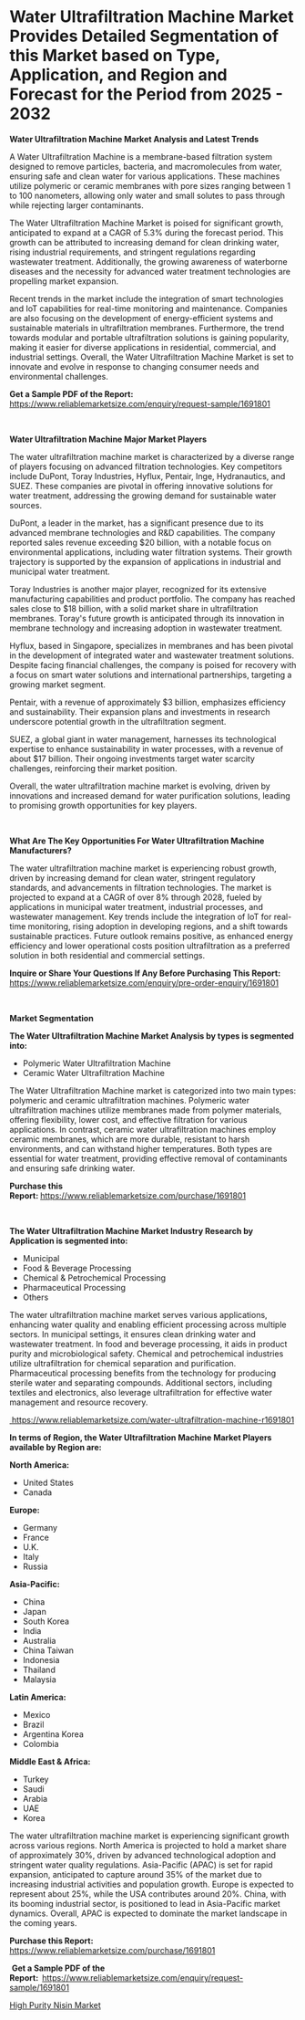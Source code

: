 <p><h1>Water Ultrafiltration Machine Market Provides Detailed Segmentation of this Market based on Type, Application, and Region and Forecast for the Period from 2025 - 2032</h1></p><p><strong>Water Ultrafiltration Machine Market Analysis and Latest Trends</strong></p>
<p><p>A Water Ultrafiltration Machine is a membrane-based filtration system designed to remove particles, bacteria, and macromolecules from water, ensuring safe and clean water for various applications. These machines utilize polymeric or ceramic membranes with pore sizes ranging between 1 to 100 nanometers, allowing only water and small solutes to pass through while rejecting larger contaminants.</p><p>The Water Ultrafiltration Machine Market is poised for significant growth, anticipated to expand at a CAGR of 5.3% during the forecast period. This growth can be attributed to increasing demand for clean drinking water, rising industrial requirements, and stringent regulations regarding wastewater treatment. Additionally, the growing awareness of waterborne diseases and the necessity for advanced water treatment technologies are propelling market expansion.</p><p>Recent trends in the market include the integration of smart technologies and IoT capabilities for real-time monitoring and maintenance. Companies are also focusing on the development of energy-efficient systems and sustainable materials in ultrafiltration membranes. Furthermore, the trend towards modular and portable ultrafiltration solutions is gaining popularity, making it easier for diverse applications in residential, commercial, and industrial settings. Overall, the Water Ultrafiltration Machine Market is set to innovate and evolve in response to changing consumer needs and environmental challenges.</p></p>
<p><strong>Get a Sample PDF of the Report:&nbsp;</strong> <a href="https://www.reliablemarketsize.com/enquiry/request-sample/1691801?utm_campaign=1836&utm_medium=2&utm_source=Github&utm_content=ia&utm_term=07012025&utm_id=water-ultrafiltration-machine">https://www.reliablemarketsize.com/enquiry/request-sample/1691801</a></p>
<p>&nbsp;</p>
<p><strong>Water Ultrafiltration Machine Major Market Players</strong></p>
<p><p>The water ultrafiltration machine market is characterized by a diverse range of players focusing on advanced filtration technologies. Key competitors include DuPont, Toray Industries, Hyflux, Pentair, Inge, Hydranautics, and SUEZ. These companies are pivotal in offering innovative solutions for water treatment, addressing the growing demand for sustainable water sources.</p><p>DuPont, a leader in the market, has a significant presence due to its advanced membrane technologies and R&D capabilities. The company reported sales revenue exceeding $20 billion, with a notable focus on environmental applications, including water filtration systems. Their growth trajectory is supported by the expansion of applications in industrial and municipal water treatment.</p><p>Toray Industries is another major player, recognized for its extensive manufacturing capabilities and product portfolio. The company has reached sales close to $18 billion, with a solid market share in ultrafiltration membranes. Toray's future growth is anticipated through its innovation in membrane technology and increasing adoption in wastewater treatment.</p><p>Hyflux, based in Singapore, specializes in membranes and has been pivotal in the development of integrated water and wastewater treatment solutions. Despite facing financial challenges, the company is poised for recovery with a focus on smart water solutions and international partnerships, targeting a growing market segment.</p><p>Pentair, with a revenue of approximately $3 billion, emphasizes efficiency and sustainability. Their expansion plans and investments in research underscore potential growth in the ultrafiltration segment.</p><p>SUEZ, a global giant in water management, harnesses its technological expertise to enhance sustainability in water processes, with a revenue of about $17 billion. Their ongoing investments target water scarcity challenges, reinforcing their market position.</p><p>Overall, the water ultrafiltration machine market is evolving, driven by innovations and increased demand for water purification solutions, leading to promising growth opportunities for key players.</p></p>
<p>&nbsp;</p>
<p><strong>What Are The Key Opportunities For Water Ultrafiltration Machine Manufacturers?</strong></p>
<p><p>The water ultrafiltration machine market is experiencing robust growth, driven by increasing demand for clean water, stringent regulatory standards, and advancements in filtration technologies. The market is projected to expand at a CAGR of over 8% through 2028, fueled by applications in municipal water treatment, industrial processes, and wastewater management. Key trends include the integration of IoT for real-time monitoring, rising adoption in developing regions, and a shift towards sustainable practices. Future outlook remains positive, as enhanced energy efficiency and lower operational costs position ultrafiltration as a preferred solution in both residential and commercial settings.</p></p>
<p><strong>Inquire or Share Your Questions If Any Before Purchasing This Report:</strong> <a href="https://www.reliablemarketsize.com/enquiry/pre-order-enquiry/1691801?utm_campaign=1836&utm_medium=2&utm_source=Github&utm_content=ia&utm_term=07012025&utm_id=water-ultrafiltration-machine">https://www.reliablemarketsize.com/enquiry/pre-order-enquiry/1691801</a></p>
<p>&nbsp;</p>
<p><strong>Market Segmentation</strong></p>
<p><strong>The Water Ultrafiltration Machine Market Analysis by types is segmented into:</strong></p>
<p><ul><li>Polymeric Water Ultrafiltration Machine</li><li>Ceramic Water Ultrafiltration Machine</li></ul></p>
<p><p>The Water Ultrafiltration Machine market is categorized into two main types: polymeric and ceramic ultrafiltration machines. Polymeric water ultrafiltration machines utilize membranes made from polymer materials, offering flexibility, lower cost, and effective filtration for various applications. In contrast, ceramic water ultrafiltration machines employ ceramic membranes, which are more durable, resistant to harsh environments, and can withstand higher temperatures. Both types are essential for water treatment, providing effective removal of contaminants and ensuring safe drinking water.</p></p>
<p><strong>Purchase this Report:&nbsp;</strong><a href="https://www.reliablemarketsize.com/purchase/1691801?utm_campaign=1836&utm_medium=2&utm_source=Github&utm_content=ia&utm_term=07012025&utm_id=water-ultrafiltration-machine">https://www.reliablemarketsize.com/purchase/1691801</a></p>
<p>&nbsp;</p>
<p><strong>The Water Ultrafiltration Machine Market Industry Research by Application is segmented into:</strong></p>
<p><ul><li>Municipal</li><li>Food & Beverage Processing</li><li>Chemical & Petrochemical Processing</li><li>Pharmaceutical Processing</li><li>Others</li></ul></p>
<p><p>The water ultrafiltration machine market serves various applications, enhancing water quality and enabling efficient processing across multiple sectors. In municipal settings, it ensures clean drinking water and wastewater treatment. In food and beverage processing, it aids in product purity and microbiological safety. Chemical and petrochemical industries utilize ultrafiltration for chemical separation and purification. Pharmaceutical processing benefits from the technology for producing sterile water and separating compounds. Additional sectors, including textiles and electronics, also leverage ultrafiltration for effective water management and resource recovery.</p></p>
<p><a href="https://www.reliablemarketsize.com/water-ultrafiltration-machine-r1691801?utm_campaign=1836&utm_medium=2&utm_source=Github&utm_content=ia&utm_term=07012025&utm_id=water-ultrafiltration-machine">&nbsp;https://www.reliablemarketsize.com/water-ultrafiltration-machine-r1691801</a></p>
<p><strong>In terms of Region, the Water Ultrafiltration Machine Market Players available by Region are:</strong></p>
<p>
    <p> <strong> North America: </strong>
        <ul>
            <li>United States</li>
            <li>Canada</li>
        </ul>
        </p> 
    <p> <strong> Europe: </strong>
        <ul>
            <li>Germany</li>
            <li>France</li>
            <li>U.K.</li>
            <li>Italy</li>
            <li>Russia</li>
        </ul>
        </p> 
    <p> <strong> Asia-Pacific: </strong>
        <ul>
            <li>China</li>
            <li>Japan</li>
            <li>South Korea</li>
            <li>India</li>
            <li>Australia</li>
            <li>China Taiwan</li>
            <li>Indonesia</li>
            <li>Thailand</li>
            <li>Malaysia</li>
        </ul>
        </p> 
    <p> <strong> Latin America: </strong>
        <ul>
            <li>Mexico</li>
            <li>Brazil</li>
            <li>Argentina Korea</li>
            <li>Colombia</li>
        </ul>
        </p> 
    <p> <strong> Middle East & Africa: </strong>
        <ul>
            <li>Turkey</li>
            <li>Saudi</li>
            <li>Arabia</li>
            <li>UAE</li>
            <li>Korea</li>
        </ul>
    </p>
    </p>
<p><p>The water ultrafiltration machine market is experiencing significant growth across various regions. North America is projected to hold a market share of approximately 30%, driven by advanced technological adoption and stringent water quality regulations. Asia-Pacific (APAC) is set for rapid expansion, anticipated to capture around 35% of the market due to increasing industrial activities and population growth. Europe is expected to represent about 25%, while the USA contributes around 20%. China, with its booming industrial sector, is positioned to lead in Asia-Pacific market dynamics. Overall, APAC is expected to dominate the market landscape in the coming years.</p></p>
<p><strong>Purchase this Report: </strong><a href="https://www.reliablemarketsize.com/purchase/1691801?utm_campaign=1836&utm_medium=2&utm_source=Github&utm_content=ia&utm_term=07012025&utm_id=water-ultrafiltration-machine">https://www.reliablemarketsize.com/purchase/1691801</a></p>
<p>&nbsp;<strong>Get a Sample PDF of the Report:&nbsp;&nbsp;</strong><a href="https://www.reliablemarketsize.com/enquiry/request-sample/1691801?utm_campaign=1836&utm_medium=2&utm_source=Github&utm_content=ia&utm_term=07012025&utm_id=water-ultrafiltration-machine">https://www.reliablemarketsize.com/enquiry/request-sample/1691801</a></p>
<p><strong></strong></p>
<p><p><a href="https://github.com/mabutironaldo/Market-Research-Report-List-6/blob/main/high-purity-nisin-market.md?utm_campaign=1836&utm_medium=2&utm_source=Github&utm_content=ia&utm_term=07012025&utm_id=water-ultrafiltration-machine">High Purity Nisin Market</a></p></p>